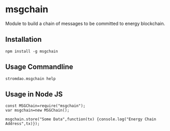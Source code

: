 # msgchain
Module to build a chain of messages to be committed to energy blockchain.

## Installation
```
npm install -g msgchain
```

## Usage Commandline
```
stromdao.msgchain help
```

## Usage in Node JS
```
const MSGChain=require("msgchain");
var msgchain=new MSGChain();

msgchain.store("Some Data",function(tx) {console.log("Energy Chain Address",tx)});
```
